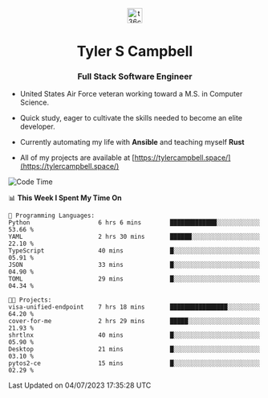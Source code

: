 <p align="center">
<a href="https://www.linkedin.com/in/t36campbell" target="blank"><img align="center" src="https://ik.imagekit.io/t36campbell/Portfolio/linkedin.png.original_m8bbGgPh6.png" alt="t36campbell" height="30" width="30" /></a>
</p>
<h1 align="center">Tyler S Campbell</h1>
<h3 align="center">Full Stack Software Engineer</h3>

* United States Air Force veteran working toward a M.S. in Computer Science.

* Quick study, eager to cultivate the skills needed to become an elite developer.

* Currently automating my life with **Ansible** and teaching myself **Rust**

* All of my projects are available at [https://tylercampbell.space/](https://tylercampbell.space/)

<!--START_SECTION:waka-->
![Code Time](http://img.shields.io/badge/Code%20Time-2%2C601%20hrs%2030%20mins-blue)

📊 **This Week I Spent My Time On** 

```text
💬 Programming Languages: 
Python                   6 hrs 6 mins        █████████████░░░░░░░░░░░░   53.66 % 
YAML                     2 hrs 30 mins       ██████░░░░░░░░░░░░░░░░░░░   22.10 % 
TypeScript               40 mins             █░░░░░░░░░░░░░░░░░░░░░░░░   05.91 % 
JSON                     33 mins             █░░░░░░░░░░░░░░░░░░░░░░░░   04.90 % 
TOML                     29 mins             █░░░░░░░░░░░░░░░░░░░░░░░░   04.34 % 

🐱‍💻 Projects: 
visa-unified-endpoint    7 hrs 18 mins       ████████████████░░░░░░░░░   64.20 % 
cover-for-me             2 hrs 29 mins       █████░░░░░░░░░░░░░░░░░░░░   21.93 % 
shrtlnx                  40 mins             █░░░░░░░░░░░░░░░░░░░░░░░░   05.90 % 
Desktop                  21 mins             █░░░░░░░░░░░░░░░░░░░░░░░░   03.10 % 
pytos2-ce                15 mins             █░░░░░░░░░░░░░░░░░░░░░░░░   02.29 % 
```


 Last Updated on 04/07/2023 17:35:28 UTC
<!--END_SECTION:waka-->
